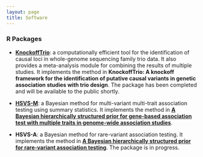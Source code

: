 ```yaml
---
layout: page
title: Software
---
```


### R Packages

- [**KnockoffTrio**](https://github.com/yiyangphd/KnockoffTrio): a computationally efficient tool for the identification of causal loci in whole-genome sequencing family trio data. It also provides a meta-analysis module for combining the results of multiple studies. It implements the method in **KnockoffTrio: A knockoff framework for the identification of putative causal variants in genetic association studies with trio design**. The package has been completed and will be available to the public shortly.

- [**HSVS-M**](https://github.com/yiyangphd/HSVSM): a Bayesian method for multi-variant multi-trait association testing using summary statistics. It implements the method in [**A Bayesian hierarchically structured prior for gene-based association test with multiple traits in genome-wide association studies**](https://doi.org/10.1002/gepi.22437). 

- **HSVS-A**: a Bayesian method for rare-variant association testing. It implements the method in [**A Bayesian hierarchically structured prior for rare‐variant
association testing**](https://doi.org/10.1002/gepi.22379). The package is in progress.
